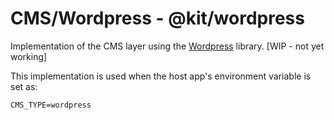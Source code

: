 # CMS/Wordpress - @kit/wordpress

Implementation of the CMS layer using the [Wordpress](https://wordpress.org) library. [WIP - not yet working]

This implementation is used when the host app's environment variable is set as:

```
CMS_TYPE=wordpress
```